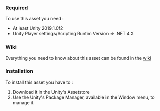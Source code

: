 ### Required  
To use this asset you need :  
* At least Unity 2019.1.0f2  
* Unity Player settings/Scripting Runtim Version => .NET 4.X  

### Wiki
Everything you need to know about this asset can be found in the [wiki](https://github.com/Nectunia/PropertyInterface/wiki)  

### Installation

To install this asset you have to :  
1. Download it in the Unity's Assetstore  
2. Use the Unity's Package Manager, available in the Window menu, to manage it.
